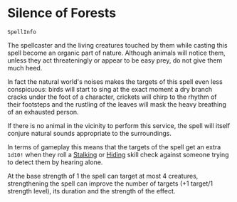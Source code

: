 # Silence of Forests

`SpellInfo`

The spellcaster and the living creatures touched by them while casting this spell become an organic part of nature. Although animals will notice them, unless they act threateningly or appear to be easy prey, do not give them much heed.

In fact the natural world's noises makes the targets of this spell even less conspicuous: birds will start to sing at the exact moment a dry branch cracks under the foot of a character, crickets will chirp to the rhythm of their footsteps and the rustling of the leaves will mask the heavy breathing of an exhausted person.

If there is no animal in the vicinity to perform this service, the spell will itself conjure natural sounds appropriate to the surroundings.

In terms of gameplay this means that the targets of the spell get an extra `1d10!` when they roll a [Stalking](skill:stalking) or [Hiding](skill:hiding) skill check against someone trying to detect them by hearing alone.

At the base strength of 1 the spell can target at most 4 creatures, strengthening the spell can improve the number of targets (+1 target/1 strength level), its duration and the strength of the effect.